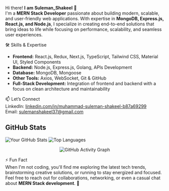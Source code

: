 
Hi there! **I** **am** **Suleman_Shakeel** 👋  
I'm a **MERN Stack Developer** passionate about building modern, scalable, and user-friendly web applications. With expertise in **MongoDB, Express.js, React.js, and Node.js**, I specialize in creating end-to-end solutions that bring ideas to life while focusing on performance, scalability, and seamless user experiences.

🛠️ Skills & Expertise
- **Frontend:** React.js, Redux, Next.js, TypeScript, Tailwind CSS, Material UI, Styled Components  
- **Backend:** Node.js, Express.js, Golang, APIs Development
- **Database:** MongoDB, Mongoose  
- **Other Tools:** Axios, WebSocket, Git & GitHub
- **Full-Stack Development:** Integration of frontend and backend with a focus on clean architecture and maintainability  

📫 Let’s Connect  
LinkedIn: [linkedin.com/in/muhammad-suleman-shakeel-b87a69299](https://linkedin.com/in/muhammad-suleman-shakeel-b87a69299)  
Email: sulemanshakeel37@gmail.com  

## GitHub Stats
![Your GitHub Stats](https://github-readme-stats.vercel.app/api?username=suleman37&show_icons=true&count_private=true&cache_seconds=1800&theme=radical)
![Top Languages](https://github-readme-stats.vercel.app/api/top-langs/?username=suleman37&layout=compact&theme=radical)

<div align="center">
  <img src="https://github-readme-activity-graph.vercel.app/graph?username=suleman37&theme=react-dark&bg_color=0D1117&color=00D8FF&line=00D8FF&point=FFFFFF&area_color=0D1117&area=true&hide_border=true" alt="GitHub Activity Graph" />
</div>

⚡ Fun Fact  
When I'm not coding, you'll find me exploring the latest tech trends, brainstorming creative solutions, or running to stay energized and focused.  
Feel free to reach out for collaborations, networking, or even a casual chat about **MERN Stack development**. 🚀  
